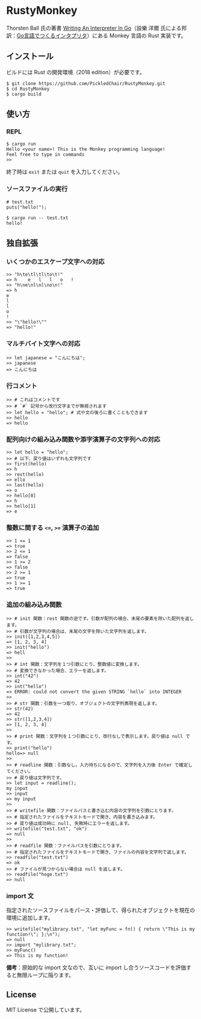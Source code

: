 # RustyMonkey

Thorsten Ball 氏の著書 [Writing An Interpreter In Go](https://interpreterbook.com/)（設樂 洋爾 氏による邦訳：[Go言語でつくるインタプリタ](https://www.oreilly.co.jp/books/9784873118222/)）にある Monkey 言語の Rust 実装です。



## インストール

ビルドには Rust の開発環境（2018 edition）が必要です。

```
$ git clone https://github.com/PickledChair/RustyMonkey.git
$ cd RustyMonkey
$ cargo build
```



## 使い方

### REPL

```
$ cargo run
Hello <your name>! This is the Monkey programming language!
Feel free to type in commands
>>
```

終了時は `exit` または `quit` を入力してください。



### ソースファイルの実行

```
# test.txt
puts("hello!");
```



```
$ cargo run -- test.txt
hello!
```



## 独自拡張

### いくつかのエスケープ文字への対応

```
>> "h\te\tl\tl\to\t!"
=> h	e	l	l	o	!
>> "h\ne\nl\nl\no\n!"
=> h
e
l
l
o
!
>> "\"hello!\""
=> "hello!"
```



### マルチバイト文字への対応

```
>> let japanese = "こんにちは";
>> japanese
=> こんにちは
```



### 行コメント

```
>> # これはコメントです
>> # `#` 記号から改行文字までが無視されます
>> let hello = "hello"; # 式や文の後ろに書くこともできます
>> hello
=> hello
```



### 配列向けの組み込み関数や添字演算子の文字列への対応

```
>> let hello = "hello";
>> # 以下、戻り値はいずれも文字列です
>> first(hello)
=> h
>> rest(hello)
=> ello
>> last(hello)
=> o
>> hello[0]
=> h
>> hello[1]
=> e
```



### 整数に関する `<=`, `>=` 演算子の追加

```
>> 1 <= 1
=> true
>> 2 <= 1
=> false
>> 1 >= 2
=> false
>> 2 >= 1
=> true
>> 1 >= 1
=> true
```



### 追加の組み込み関数

```
>> # init 関数：rest 関数の逆です。引数が配列の場合、末尾の要素を除いた配列を返します。
>> # 引数が文字列の場合は、末尾の文字を除いた文字列を返します。
>> init([1,2,3,4,5])
=> [1, 2, 3, 4]
>> init("hello")
=> hell
>>
>> # int 関数：文字列を１つ引数にとり、整数値に変換します。
>> # 変換できなかった場合、エラーを返します。
>> int("42")
=> 42
>> int("hello")
=> ERROR: could not convert the given STRING `hello` into INTEGER
>>
>> # str 関数：引数を一つ取り、オブジェクトの文字列表現を返します。
>> str(42)
=> 42
>> str([1,2,3,4])
=> [1, 2, 3, 4]
>>
>> # print 関数：文字列を１つ引数にとり、改行なしで表示します。戻り値は null です。
>> print("hello")
hello=> null
>>
>> # readline 関数：引数なし。入力待ちになるので、文字列を入力後 Enter で確定してください。
>> # 戻り値は文字列です。
>> let input = readline();
my input
>> input
=> my input
>>
>> # writefile 関数：ファイルパスと書き込む内容の文字列を引数にとります。
>> # 指定されたファイルをテキストモードで開き、内容を書き込みます。
>> # 戻り値は成功時に null, 失敗時にエラーを返します。
>> writefile("test.txt", "ok")
=> null
>>
>> # readfile 関数：ファイルパスを引数にとります。
>> # 指定されたファイルをテキストモードで開き、ファイルの内容を文字列で返します。
>> readfile("test.txt")
=> ok
>> # ファイルが見つからない場合は null を返します。
>> readfile("hoge.txt")
=> null
```



### import 文

指定されたソースファイルをパース・評価して、得られたオブジェクトを現在の環境に追加します。

```
>> writefile("mylibrary.txt", "let myFunc = fn() { return \"This is my function!\"; };\n");
=> null
>> import "mylibrary.txt";
>> myFunc()
=> This is my function!
```

**備考**：原始的な import 文なので、互いに import し合うソースコードを評価すると無限ループに陥ります。



## License

MIT License で公開しています。